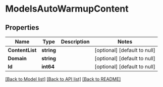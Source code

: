 # ModelsAutoWarmupContent

## Properties
Name | Type | Description | Notes
------------ | ------------- | ------------- | -------------
**ContentList** | **string** |  | [optional] [default to null]
**Domain** | **string** |  | [optional] [default to null]
**Id** | **int64** |  | [optional] [default to null]

[[Back to Model list]](../README.md#documentation-for-models) [[Back to API list]](../README.md#documentation-for-api-endpoints) [[Back to README]](../README.md)


